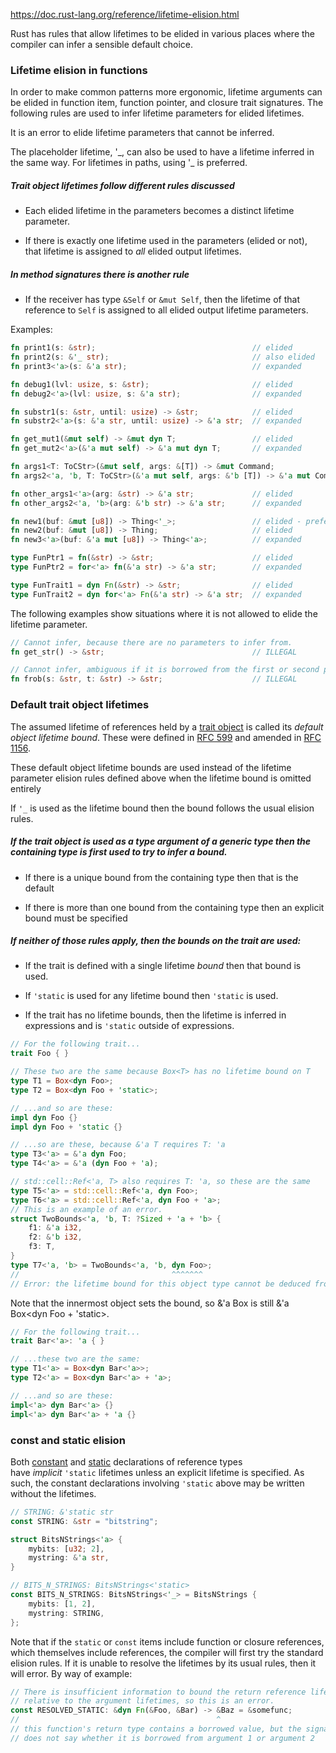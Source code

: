 
https://doc.rust-lang.org/reference/lifetime-elision.html

Rust has rules that allow lifetimes to be elided in various places where the compiler can infer a sensible default choice.

### Lifetime elision in functions


In order to make common patterns more ergonomic, lifetime arguments can be elided in function item, function pointer, and closure trait signatures. The following rules are used to infer lifetime parameters for elided lifetimes.


It is an error to elide lifetime parameters that cannot be inferred.

The placeholder lifetime, '\_, can also be used to have a lifetime inferred in the same way. For lifetimes in paths, using '\_ is preferred.


##### Trait object lifetimes follow different rules discussed

-   Each elided lifetime in the parameters becomes a distinct lifetime parameter.


-   If there is exactly one lifetime used in the parameters (elided or not), that lifetime is assigned to *all* elided output lifetimes.


##### In method signatures there is another rule

-   If the receiver has type `&Self` or `&mut Self`, then the lifetime of that reference to `Self` is assigned to all elided output lifetime parameters.

Examples:
```rust
fn print1(s: &str);                                   // elided
fn print2(s: &'_ str);                                // also elided
fn print3<'a>(s: &'a str);                            // expanded

fn debug1(lvl: usize, s: &str);                       // elided
fn debug2<'a>(lvl: usize, s: &'a str);                // expanded

fn substr1(s: &str, until: usize) -> &str;            // elided
fn substr2<'a>(s: &'a str, until: usize) -> &'a str;  // expanded

fn get_mut1(&mut self) -> &mut dyn T;                 // elided
fn get_mut2<'a>(&'a mut self) -> &'a mut dyn T;       // expanded

fn args1<T: ToCStr>(&mut self, args: &[T]) -> &mut Command;                  // elided
fn args2<'a, 'b, T: ToCStr>(&'a mut self, args: &'b [T]) -> &'a mut Command; // expanded

fn other_args1<'a>(arg: &str) -> &'a str;             // elided
fn other_args2<'a, 'b>(arg: &'b str) -> &'a str;      // expanded

fn new1(buf: &mut [u8]) -> Thing<'_>;                 // elided - preferred
fn new2(buf: &mut [u8]) -> Thing;                     // elided
fn new3<'a>(buf: &'a mut [u8]) -> Thing<'a>;          // expanded

type FunPtr1 = fn(&str) -> &str;                      // elided
type FunPtr2 = for<'a> fn(&'a str) -> &'a str;        // expanded

type FunTrait1 = dyn Fn(&str) -> &str;                // elided
type FunTrait2 = dyn for<'a> Fn(&'a str) -> &'a str;  // expanded
```

The following examples show situations where it is not allowed to elide the
lifetime parameter.

```rust
// Cannot infer, because there are no parameters to infer from.
fn get_str() -> &str;                                 // ILLEGAL

// Cannot infer, ambiguous if it is borrowed from the first or second parameter.
fn frob(s: &str, t: &str) -> &str;                    // ILLEGAL
```


### Default trait object lifetimes

The assumed lifetime of references held by a [trait object](https://doc.rust-lang.org/reference/types/trait-object.html) is called its *default object lifetime bound*. These were defined in [RFC 599](https://github.com/rust-lang/rfcs/blob/master/text/0599-default-object-bound.md) and amended in [RFC 1156](https://github.com/rust-lang/rfcs/blob/master/text/1156-adjust-default-object-bounds.md).

These default object lifetime bounds are used instead of the lifetime parameter elision rules defined above when the lifetime bound is omitted entirely

If `'_` is used as the lifetime bound then the bound follows the usual elision rules.

##### If the trait object is used as a type argument of a generic type then the containing type is first used to try to infer a bound.
-   If there is a unique bound from the containing type then that is the default

-   If there is more than one bound from the containing type then an explicit bound must be specified

##### If neither of those rules apply, then the bounds on the trait are used:

-   If the trait is defined with a single lifetime *bound* then that bound is used.

-   If `'static` is used for any lifetime bound then `'static` is used.


-   If the trait has no lifetime bounds, then the lifetime is inferred in expressions and is `'static` outside of expressions.


```rust
// For the following trait...
trait Foo { }

// These two are the same because Box<T> has no lifetime bound on T
type T1 = Box<dyn Foo>;
type T2 = Box<dyn Foo + 'static>;

// ...and so are these:
impl dyn Foo {}
impl dyn Foo + 'static {}

// ...so are these, because &'a T requires T: 'a
type T3<'a> = &'a dyn Foo;
type T4<'a> = &'a (dyn Foo + 'a);

// std::cell::Ref<'a, T> also requires T: 'a, so these are the same
type T5<'a> = std::cell::Ref<'a, dyn Foo>;
type T6<'a> = std::cell::Ref<'a, dyn Foo + 'a>;
// This is an example of an error.
struct TwoBounds<'a, 'b, T: ?Sized + 'a + 'b> {
    f1: &'a i32,
    f2: &'b i32,
    f3: T,
}
type T7<'a, 'b> = TwoBounds<'a, 'b, dyn Foo>;
//                                  ^^^^^^^
// Error: the lifetime bound for this object type cannot be deduced from context
```
Note that the innermost object sets the bound, so &'a Box<dyn Foo> is still &'a Box<dyn Foo + 'static>.

```rust
// For the following trait...
trait Bar<'a>: 'a { }

// ...these two are the same:
type T1<'a> = Box<dyn Bar<'a>>;
type T2<'a> = Box<dyn Bar<'a> + 'a>;

// ...and so are these:
impl<'a> dyn Bar<'a> {}
impl<'a> dyn Bar<'a> + 'a {}

```

### const and static elision
Both [constant](https://doc.rust-lang.org/reference/items/constant-items.html) and [static](https://doc.rust-lang.org/reference/items/static-items.html) declarations of reference types have *implicit* `'static` lifetimes unless an explicit lifetime is specified. As such, the constant declarations involving `'static` above may be written without the lifetimes.
```rust
// STRING: &'static str
const STRING: &str = "bitstring";

struct BitsNStrings<'a> {
    mybits: [u32; 2],
    mystring: &'a str,
}

// BITS_N_STRINGS: BitsNStrings<'static>
const BITS_N_STRINGS: BitsNStrings<'_> = BitsNStrings {
    mybits: [1, 2],
    mystring: STRING,
};

```

Note that if the `static` or `const` items include function or closure references, which themselves include references, the compiler will first try the standard elision rules. If it is unable to resolve the lifetimes by its usual rules, then it will error. By way of example:

```rust
// There is insufficient information to bound the return reference lifetime
// relative to the argument lifetimes, so this is an error.
const RESOLVED_STATIC: &dyn Fn(&Foo, &Bar) -> &Baz = &somefunc;
//                                            ^
// this function's return type contains a borrowed value, but the signature
// does not say whether it is borrowed from argument 1 or argument 2

```

